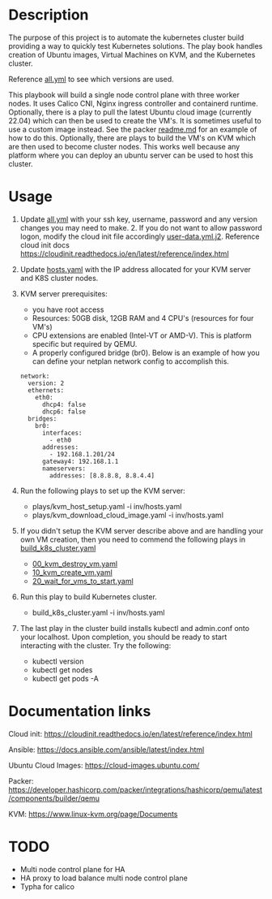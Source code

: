 # Description
The purpose of this project is to automate the kubernetes cluster build providing a way to quickly test Kubernetes solutions. 
The play book handles creation of Ubuntu images, Virtual Machines on KVM, and the Kubernetes cluster.

Reference [all.yml](inv%2Fgroup_vars%2Fall.yml) to see which versions are used.

This playbook will build a single node control plane with three worker nodes. It uses Calico CNI, Nginx ingress controller
and containerd runtime. Optionally, there is a play to pull the latest Ubuntu cloud image (currently 22.04) which can then
be used to create the VM's. It is sometimes useful to use a custom image instead. See the packer [readme.md](packer%2Freadme.md) 
for an example of how to do this. Optionally, there are plays to build the VM's on KVM which are then used to become 
cluster nodes. This works well because any platform where you can deploy an ubuntu server can be used to host this cluster.

# Usage
1. Update [all.yml](inv%2Fgroup_vars%2Fall.yml) with your ssh key, username, password and any version changes you may need to make.
   2. If you do not want to allow password logon, modify the cloud init file accordingly [user-data.yml.j2](files%2Fuser-data.yml.j2).
   Reference cloud init docs https://cloudinit.readthedocs.io/en/latest/reference/index.html
   

2. Update [hosts.yaml](inv%2Fhosts.yaml) with the IP address allocated for your KVM server and K8S cluster nodes.


3. KVM server prerequisites:
   - you have root access
   - Resources: 50GB disk, 12GB RAM and 4 CPU's (resources for four VM's)
   - CPU extensions are enabled (Intel-VT or AMD-V). This is platform specific but required by QEMU.
   - A properly configured bridge (br0). Below is an example of how you can define your netplan network config to
     accomplish this.
    ```
    network:
      version: 2
      ethernets:
        eth0:
          dhcp4: false
          dhcp6: false
      bridges:
        br0:
          interfaces:
            - eth0
          addresses:
            - 192.168.1.201/24
          gateway4: 192.168.1.1
          nameservers:
            addresses: [8.8.8.8, 8.8.4.4]
    ```
4. Run the following plays to set up the KVM server:
   - plays/kvm_host_setup.yaml -i inv/hosts.yaml
   - plays/kvm_download_cloud_image.yaml -i inv/hosts.yaml


5. If you didn't setup the KVM server describe above and are handling your own VM creation, then you need to commend the 
following plays in [build_k8s_cluster.yaml](build_k8s_cluster.yaml)
   -  [00_kvm_destroy_vm.yaml](plays%2F00_kvm_destroy_vm.yaml)
   - [10_kvm_create_vm.yaml](plays%2F10_kvm_create_vm.yaml)
   - [20_wait_for_vms_to_start.yaml](plays%2F20_wait_for_vms_to_start.yaml)


5. Run this play to build Kubernetes cluster. 
   - build_k8s_cluster.yaml -i inv/hosts.yaml


6. The last play in the cluster build installs kubectl and admin.conf onto your localhost. Upon completion, you should
be ready to start interacting with the cluster. Try the following:
   - kubectl version
   - kubectl get nodes
   - kubectl get pods -A

# Documentation links
Cloud init:
https://cloudinit.readthedocs.io/en/latest/reference/index.html

Ansible:
https://docs.ansible.com/ansible/latest/index.html

Ubuntu Cloud Images:
https://cloud-images.ubuntu.com/

Packer:
https://developer.hashicorp.com/packer/integrations/hashicorp/qemu/latest/components/builder/qemu

KVM:
https://www.linux-kvm.org/page/Documents

# TODO
- Multi node control plane for HA
- HA proxy to load balance multi node control plane
- Typha for calico
